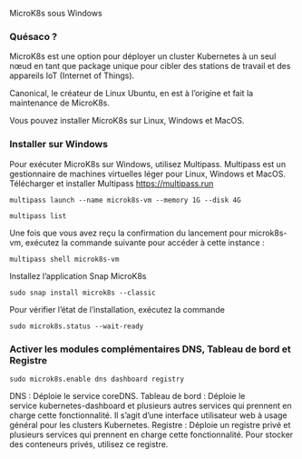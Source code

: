 MicroK8s sous Windows

### Quésaco ?
MicroK8s est une option pour déployer un cluster Kubernetes à un seul nœud en tant que package unique pour cibler des stations de travail et des appareils IoT (Internet of Things).

Canonical, le créateur de Linux Ubuntu, en est à l’origine et fait la maintenance de MicroK8s.

Vous pouvez installer MicroK8s sur Linux, Windows et MacOS.

### Installer sur Windows
Pour exécuter MicroK8s sur Windows, utilisez Multipass. 
Multipass est un gestionnaire de machines virtuelles léger pour Linux, Windows et MacOS.
Télécharger et installer Multipass https://multipass.run
```
multipass launch --name microk8s-vm --memory 1G --disk 4G
```
```
multipass list
```

Une fois que vous avez reçu la confirmation du lancement pour microk8s-vm, exécutez la commande suivante pour accéder à cette instance :
```
multipass shell microk8s-vm
```

Installez l’application Snap MicroK8s
```
sudo snap install microk8s --classic
```

Pour vérifier l’état de l’installation, exécutez la commande
```
sudo microk8s.status --wait-ready
```

### Activer les modules complémentaires DNS, Tableau de bord et Registre
```
sudo microk8s.enable dns dashboard registry
```

DNS : Déploie le service coreDNS.
Tableau de bord : Déploie le service kubernetes-dashboard et plusieurs autres services qui prennent en charge cette fonctionnalité. Il s’agit d’une interface utilisateur web à usage général pour les clusters Kubernetes.
Registre : Déploie un registre privé et plusieurs services qui prennent en charge cette fonctionnalité. Pour stocker des conteneurs privés, utilisez ce registre.


